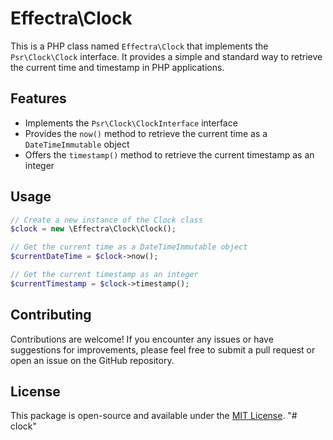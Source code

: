 # Effectra\Clock

This is a PHP class named `Effectra\Clock` that implements the `Psr\Clock\Clock` interface. It provides a simple and standard way to retrieve the current time and timestamp in PHP applications.

## Features

- Implements the `Psr\Clock\ClockInterface` interface
- Provides the `now()` method to retrieve the current time as a `DateTimeImmutable` object
- Offers the `timestamp()` method to retrieve the current timestamp as an integer

## Usage

```php
// Create a new instance of the Clock class
$clock = new \Effectra\Clock\Clock();

// Get the current time as a DateTimeImmutable object
$currentDateTime = $clock->now();

// Get the current timestamp as an integer
$currentTimestamp = $clock->timestamp();
```

## Contributing

Contributions are welcome! If you encounter any issues or have suggestions for improvements, please feel free to submit a pull request or open an issue on the GitHub repository.

## License

This package is open-source and available under the [MIT License](https://opensource.org/licenses/MIT).
"# clock" 

